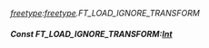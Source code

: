 _[freetype](../../modules/freetype/freetype-module.md):[freetype](../../modules/freetype/freetype-module.md).FT\_LOAD\_IGNORE\_TRANSFORM_
##### Const FT\_LOAD\_IGNORE\_TRANSFORM:[Int](../../modules/wonkey/wonkey-types-int.md)
